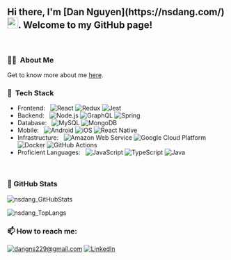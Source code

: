 <h2>Hi there, I'm [Dan Nguyen](https://nsdang.com/) <img src="https://media.giphy.com/media/hvRJCLFzcasrR4ia7z/giphy.gif" width="25px">. Welcome to my GitHub page!</h2>

<br />

<h3>👨‍💻 &nbsp;About Me</h3>

Get to know more about me [here](https://nsdang.com/).


<h3>🥞 &nbsp;Tech Stack</h3>

- Frontend: &nbsp;
  ![React](https://img.shields.io/badge/-React-333333?style=flat&logo=react)
  ![Redux](https://img.shields.io/badge/-Redux-333333?style=flat&logo=redux&logoColor=purple)
  ![Jest](https://img.shields.io/badge/-Jest-333333?style=flat&logo=jest&logoColor=orange)
- Backend: &nbsp;
  ![Node.js](https://img.shields.io/badge/-Node.js-333333?style=flat&logo=node.js)
  ![GraphQL](https://img.shields.io/badge/-Graph%20QL-333333?style=flat&logo=graphql&logoColor=magenta)
  ![Spring](https://img.shields.io/badge/-Spring-333333?style=flat&logo=spring)
- Database: &nbsp;
  ![MySQL](https://img.shields.io/badge/-MySQL-333333?style=flat&logo=mysql)
  ![MongoDB](https://img.shields.io/badge/-MongoDB-333333?style=flat&logo=mongodb)
- Mobile: &nbsp;
  ![Android](https://img.shields.io/badge/-Android-333333?style=flat&logo=android)
  ![iOS](https://img.shields.io/badge/-iOS-333333?style=flat&logo=apple)
  ![React Native](https://img.shields.io/badge/-React%20Native-333333?style=flat&logo=react)
- Infrastructure: &nbsp;
  ![Amazon Web Service](https://img.shields.io/badge/-Amazon%20Web%20Services-333333?style=flat&logo=amazon)
  ![Google Cloud Platform](https://img.shields.io/badge/-Google%20Cloud%20Platform-333333?style=flat&logo=google&logoColor=red)
  ![Docker](https://img.shields.io/badge/-Docker-333333?style=flat&logo=docker)
  ![GitHub Actions](https://img.shields.io/badge/-GitHub%20Actions-333333?style=flat&logo=github)
- Proficient Languages: &nbsp;
  ![JavaScript](https://img.shields.io/badge/-JavaScript-333333?style=flat&logo=javascript)
  ![TypeScript](https://img.shields.io/badge/-TypeScript-333333?style=flat&logo=typescript)
  ![Java](https://img.shields.io/badge/-Java-333333?style=flat&logo=java&logoColor=orange)
<br/>


<h3>👀 GitHub Stats</h3>

<p align="left"> <img src="https://github-readme-stats.vercel.app/api?username=nsdang&show_icons=true&theme=gotham" alt="nsdang_GitHubStats" />
<p align="left"> <img src="https://github-readme-stats.vercel.app/api/top-langs/?username=nsdang&layout=compact" alt="nsdang_TopLangs" />

<h3>📫 How to reach me:</h3>

<a href="mailto:dangns229@gmail.com">![dangns229@gmail.com](https://img.shields.io/badge/Gmail-D14836?style=for-the-badge&logo=gmail&logoColor=white)</a> <a href="https://www.linkedin.com/in/dang-s-nguyen/">![LinkedIn](https://img.shields.io/badge/LinkedIn-0077B5?style=for-the-badge&logo=linkedin&logoColor=white)</a>



